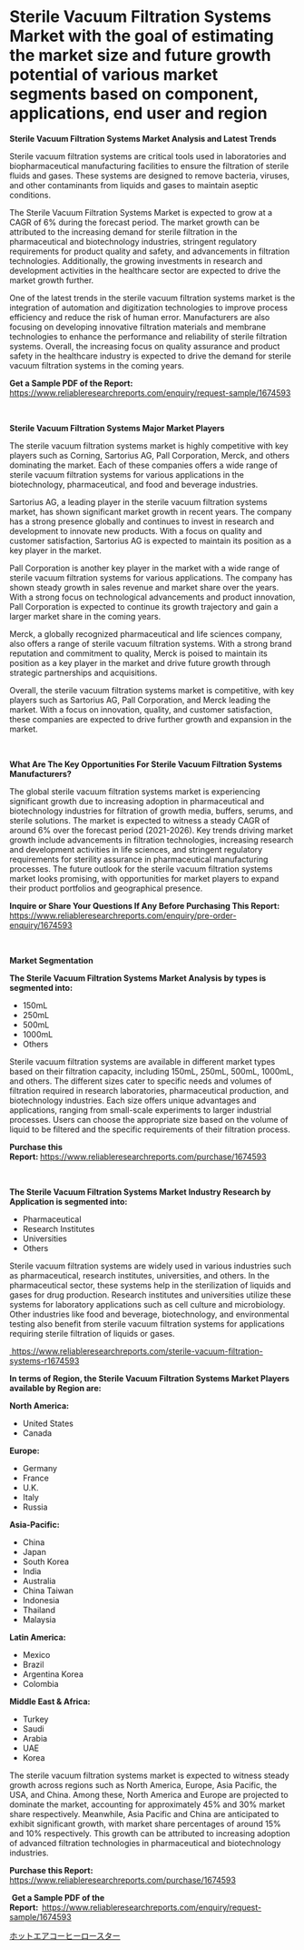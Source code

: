 <p><h1>Sterile Vacuum Filtration Systems Market with the goal of estimating the market size and future growth potential of various market segments based on component, applications, end user and region</h1></p><p><strong>Sterile Vacuum Filtration Systems Market Analysis and Latest Trends</strong></p>
<p><p>Sterile vacuum filtration systems are critical tools used in laboratories and biopharmaceutical manufacturing facilities to ensure the filtration of sterile fluids and gases. These systems are designed to remove bacteria, viruses, and other contaminants from liquids and gases to maintain aseptic conditions.</p><p>The Sterile Vacuum Filtration Systems Market is expected to grow at a CAGR of 6% during the forecast period. The market growth can be attributed to the increasing demand for sterile filtration in the pharmaceutical and biotechnology industries, stringent regulatory requirements for product quality and safety, and advancements in filtration technologies. Additionally, the growing investments in research and development activities in the healthcare sector are expected to drive the market growth further.</p><p>One of the latest trends in the sterile vacuum filtration systems market is the integration of automation and digitization technologies to improve process efficiency and reduce the risk of human error. Manufacturers are also focusing on developing innovative filtration materials and membrane technologies to enhance the performance and reliability of sterile filtration systems. Overall, the increasing focus on quality assurance and product safety in the healthcare industry is expected to drive the demand for sterile vacuum filtration systems in the coming years.</p></p>
<p><strong>Get a Sample PDF of the Report:&nbsp;</strong> <a href="https://www.reliableresearchreports.com/enquiry/request-sample/1674593">https://www.reliableresearchreports.com/enquiry/request-sample/1674593</a></p>
<p>&nbsp;</p>
<p><strong>Sterile Vacuum Filtration Systems Major Market Players</strong></p>
<p><p>The sterile vacuum filtration systems market is highly competitive with key players such as Corning, Sartorius AG, Pall Corporation, Merck, and others dominating the market. Each of these companies offers a wide range of sterile vacuum filtration systems for various applications in the biotechnology, pharmaceutical, and food and beverage industries.</p><p>Sartorius AG, a leading player in the sterile vacuum filtration systems market, has shown significant market growth in recent years. The company has a strong presence globally and continues to invest in research and development to innovate new products. With a focus on quality and customer satisfaction, Sartorius AG is expected to maintain its position as a key player in the market.</p><p>Pall Corporation is another key player in the market with a wide range of sterile vacuum filtration systems for various applications. The company has shown steady growth in sales revenue and market share over the years. With a strong focus on technological advancements and product innovation, Pall Corporation is expected to continue its growth trajectory and gain a larger market share in the coming years.</p><p>Merck, a globally recognized pharmaceutical and life sciences company, also offers a range of sterile vacuum filtration systems. With a strong brand reputation and commitment to quality, Merck is poised to maintain its position as a key player in the market and drive future growth through strategic partnerships and acquisitions.</p><p>Overall, the sterile vacuum filtration systems market is competitive, with key players such as Sartorius AG, Pall Corporation, and Merck leading the market. With a focus on innovation, quality, and customer satisfaction, these companies are expected to drive further growth and expansion in the market.</p></p>
<p>&nbsp;</p>
<p><strong>What Are The Key Opportunities For Sterile Vacuum Filtration Systems Manufacturers?</strong></p>
<p><p>The global sterile vacuum filtration systems market is experiencing significant growth due to increasing adoption in pharmaceutical and biotechnology industries for filtration of growth media, buffers, serums, and sterile solutions. The market is expected to witness a steady CAGR of around 6% over the forecast period (2021-2026). Key trends driving market growth include advancements in filtration technologies, increasing research and development activities in life sciences, and stringent regulatory requirements for sterility assurance in pharmaceutical manufacturing processes. The future outlook for the sterile vacuum filtration systems market looks promising, with opportunities for market players to expand their product portfolios and geographical presence.</p></p>
<p><strong>Inquire or Share Your Questions If Any Before Purchasing This Report:</strong> <a href="https://www.reliableresearchreports.com/enquiry/pre-order-enquiry/1674593">https://www.reliableresearchreports.com/enquiry/pre-order-enquiry/1674593</a></p>
<p>&nbsp;</p>
<p><strong>Market Segmentation</strong></p>
<p><strong>The Sterile Vacuum Filtration Systems Market Analysis by types is segmented into:</strong></p>
<p><ul><li>150mL</li><li>250mL</li><li>500mL</li><li>1000mL</li><li>Others</li></ul></p>
<p><p>Sterile vacuum filtration systems are available in different market types based on their filtration capacity, including 150mL, 250mL, 500mL, 1000mL, and others. The different sizes cater to specific needs and volumes of filtration required in research laboratories, pharmaceutical production, and biotechnology industries. Each size offers unique advantages and applications, ranging from small-scale experiments to larger industrial processes. Users can choose the appropriate size based on the volume of liquid to be filtered and the specific requirements of their filtration process.</p></p>
<p><strong>Purchase this Report:&nbsp;</strong><a href="https://www.reliableresearchreports.com/purchase/1674593">https://www.reliableresearchreports.com/purchase/1674593</a></p>
<p>&nbsp;</p>
<p><strong>The Sterile Vacuum Filtration Systems Market Industry Research by Application is segmented into:</strong></p>
<p><ul><li>Pharmaceutical</li><li>Research Institutes</li><li>Universities</li><li>Others</li></ul></p>
<p><p>Sterile vacuum filtration systems are widely used in various industries such as pharmaceutical, research institutes, universities, and others. In the pharmaceutical sector, these systems help in the sterilization of liquids and gases for drug production. Research institutes and universities utilize these systems for laboratory applications such as cell culture and microbiology. Other industries like food and beverage, biotechnology, and environmental testing also benefit from sterile vacuum filtration systems for applications requiring sterile filtration of liquids or gases.</p></p>
<p><a href="https://www.reliableresearchreports.com/sterile-vacuum-filtration-systems-r1674593">&nbsp;https://www.reliableresearchreports.com/sterile-vacuum-filtration-systems-r1674593</a></p>
<p><strong>In terms of Region, the Sterile Vacuum Filtration Systems Market Players available by Region are:</strong></p>
<p>
    <p> <strong> North America: </strong>
        <ul>
            <li>United States</li>
            <li>Canada</li>
        </ul>
        </p> 
    <p> <strong> Europe: </strong>
        <ul>
            <li>Germany</li>
            <li>France</li>
            <li>U.K.</li>
            <li>Italy</li>
            <li>Russia</li>
        </ul>
        </p> 
    <p> <strong> Asia-Pacific: </strong>
        <ul>
            <li>China</li>
            <li>Japan</li>
            <li>South Korea</li>
            <li>India</li>
            <li>Australia</li>
            <li>China Taiwan</li>
            <li>Indonesia</li>
            <li>Thailand</li>
            <li>Malaysia</li>
        </ul>
        </p> 
    <p> <strong> Latin America: </strong>
        <ul>
            <li>Mexico</li>
            <li>Brazil</li>
            <li>Argentina Korea</li>
            <li>Colombia</li>
        </ul>
        </p> 
    <p> <strong> Middle East & Africa: </strong>
        <ul>
            <li>Turkey</li>
            <li>Saudi</li>
            <li>Arabia</li>
            <li>UAE</li>
            <li>Korea</li>
        </ul>
    </p>
    </p>
<p><p>The sterile vacuum filtration systems market is expected to witness steady growth across regions such as North America, Europe, Asia Pacific, the USA, and China. Among these, North America and Europe are projected to dominate the market, accounting for approximately 45% and 30% market share respectively. Meanwhile, Asia Pacific and China are anticipated to exhibit significant growth, with market share percentages of around 15% and 10% respectively. This growth can be attributed to increasing adoption of advanced filtration technologies in pharmaceutical and biotechnology industries.</p></p>
<p><strong>Purchase this Report: </strong><a href="https://www.reliableresearchreports.com/purchase/1674593">https://www.reliableresearchreports.com/purchase/1674593</a></p>
<p>&nbsp;<strong>Get a Sample PDF of the Report:&nbsp;&nbsp;</strong><a href="https://www.reliableresearchreports.com/enquiry/request-sample/1674593">https://www.reliableresearchreports.com/enquiry/request-sample/1674593</a></p>
<p><strong></strong></p>
<p><p><a href="https://github.com/nxboeu02965442/Market-Research-Report-List-2/blob/main/8746222107052.md">ホットエアコーヒーロースター</a></p></p>